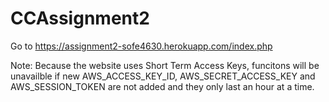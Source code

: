 # CCAssignment2

Go to https://assignment2-sofe4630.herokuapp.com/index.php

Note:
Because the website uses Short Term Access Keys, funcitons will be unavailble if new AWS_ACCESS_KEY_ID, AWS_SECRET_ACCESS_KEY and AWS_SESSION_TOKEN are not added and they only last an hour at a time.
